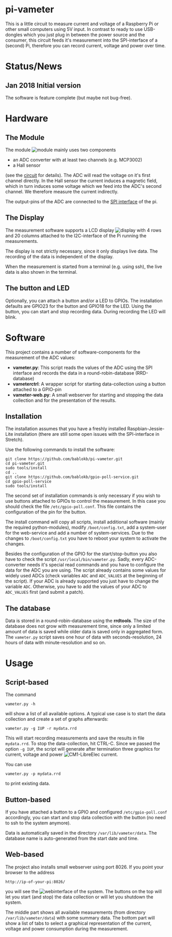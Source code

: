 pi-vameter
==========

This is a little circuit to measure current and voltage of a Raspberry Pi
or other small computers using 5V input. In contrast to ready to use
USB-dongles which you just plug in between the power source and the consumer,
this circuit feeds it's measurement into the SPI-interface  of a (second) Pi,
therefore you can record current, voltage and power over time.


Status/News
===========

Jan 2018 Initial version
------------------------

The software is feature complete (but maybe not bug-free).


Hardware
========

The Module
----------

The module ![](doc/module.jpg "module") mainly uses two components

  - an ADC converter with at least two channels (e.g. MCP3002)
  - a Hall sensor

(see  the [circuit](doc/circuit-module.gif "circuit") for details).
The ADC will read the voltage on it's first channel directly. In the
Hall sensor the current induces a magnetic field, which in turn induces
some voltage which we feed into the ADC's second channel. We therefore
measure the current indirectly.

The output-pins of the ADC are connected to the
[SPI interface](doc/spi-pi-connection.gif "SPI connection") of the pi.


The Display
-----------

The measurement software supports a LCD display ![](doc/display.jpg "display")
with 4 rows and 20 columns attached to the I2C-interface of the Pi running the
measurements.

The display is not strictly necessary, since it only displays live data.
The recording of the data is independent of the display.

When the measurement is started from a terminal (e.g. using ssh), the
live data is also shown in the terminal.


The button and LED
------------------

Optionally, you can attach a button and/or a LED to GPIOs. The installation
defaults are GPIO23 for the button and GPIO18 for the LED. Using the button,
you can start and stop recording data. During recording the LED will blink.


Software
========

This project contains a number of software-components for the measurement
of the ADC values:

  - **vameter.py**: This script reads the values of the ADC using the SPI
    interface and records the data in a round-robin-database (RRD-database)
  - **vameterctrl**: A wrapper script for starting data-collection using
    a button attached to a GPIO-pin
  - **vameter-web.py**: A small webserver for starting and stopping the data
    collection and for the presentation of the results.


Installation
------------

The installation assumes that you have a freshly installed
Raspbian-Jessie-Lite installation (there are still some open issues with
the SPI-interface in Stretch).

Use the following commands to install the software:

    git clone https://github.com/bablokb/pi-vameter.git
    cd pi-vameter.git
    sudo tools/install
    cd ..
    git clone https://github.com/bablokb/gpio-poll-service.git
    cd gpio-poll-service
    sudo tools/install

The second set of installation commands is only necessary if you wish to
use buttons attached to GPIOs to control the measurement. In this case
you should check the file `/etc/gpio-poll.conf`. This file contains the
configuration of the pin for the button.

The install command will copy all scripts, install additional software
(mainly the required python-modules), modify `/boot/config.txt`, add a
system-user for the web-service and add a number of system-services. Due
to the changes to `/boot/config.txt` you have to reboot your system to
activate the changes.

Besides the configuration of the GPIO for the start/stop-button you also
have to check the script `/usr/local/bin/vameter.py`. Sadly, every ADC-converter
needs it's special read commands and you have to configure the data
for the ADC you are using. The script already contains some values for
widely used ADCs (check variables `ADC` and `ADC_VALUES` at the beginning
of the script). If your ADC is already supported you just have to change
the variable `ADC`. Otherwise, you have to add the values of your ADC to
`ADC_VALUES` first (and submit a patch).


The database
------------

Data is stored in a round-robin-database using the **rrdtools**. The size
of the database does not grow with measurement time, since only a limited
amount of data is saved while older data is saved only in aggregated form.
The `vameter.py` script saves one hour of data with seconds-resolution,
24 hours of data with minute-resolution and so on.


Usage
=====

Script-based
------------

The command

    vameter.py -h

will show a list of all available options. A typical use case is to
start the data collection and create a set of graphs afterwards:

    vameter.py -g IUP -r mydata.rrd

This will start recording measurements and save the results in file `mydata.rrd`.
To stop the data-collection, hit CTRL-C. Since we passed the option `-g IUP`,
the script will generate after termination three graphics for current, voltage
and power ![](doc/cm1-LibreElec-I.png "CM1-LibreElec current").

You can use

    vameter.py -p mydata.rrd

to print existing data.


Button-based
------------

If you have attached a button to a GPIO and configured `/etc/gpio-poll.conf`
accordingly, you can start and stop data collection with the button (no need
to ssh to the system anymore).

Data is automatically saved in the directory `/var/lib/vameter/data`. The
database name is auto-generated from the start date and time.


Web-based
---------

The project also installs small webserver using port 8026. If you point
your browser to the address

    http://ip-of-your-pi:8026/

you will see the ![webinterface](doc/web.png "webinterface") of the system.
The buttons on the top will let you start (and stop) the data collection
or will let you shutdown the system.

The middle part shows all available measurements (from directory
`/var/lib/vameter/data`) with some summary data. The bottom part
will show a list of tabs to select a graphical representation of the
current, voltage and power consumption during the measurement.
